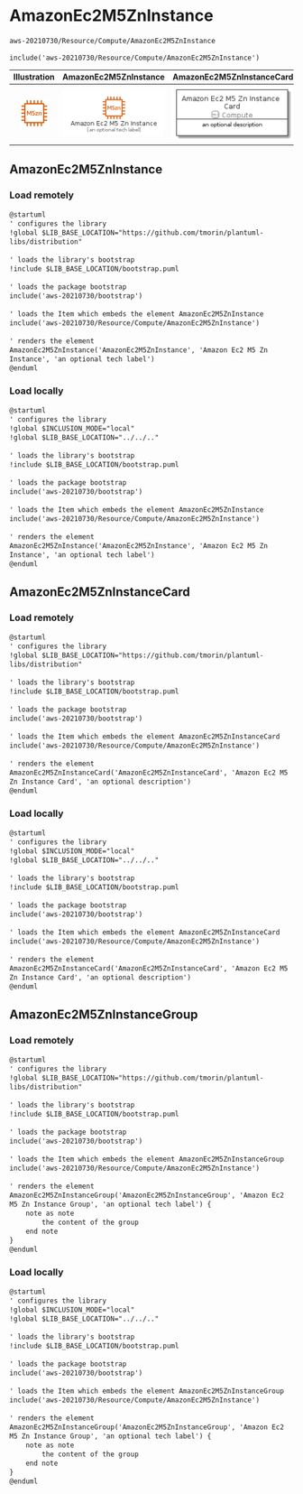 # AmazonEc2M5ZnInstance


```text
aws-20210730/Resource/Compute/AmazonEc2M5ZnInstance
```

```text
include('aws-20210730/Resource/Compute/AmazonEc2M5ZnInstance')
```



| Illustration | AmazonEc2M5ZnInstance | AmazonEc2M5ZnInstanceCard | AmazonEc2M5ZnInstanceGroup |
| :---: | :---: | :---: | :---: |
| ![illustration for Illustration](../../../aws-20210730/Resource/Compute/AmazonEc2M5ZnInstance.png) | ![illustration for AmazonEc2M5ZnInstance](../../../aws-20210730/Resource/Compute/AmazonEc2M5ZnInstance.Local.png) | ![illustration for AmazonEc2M5ZnInstanceCard](../../../aws-20210730/Resource/Compute/AmazonEc2M5ZnInstanceCard.Local.png) | ![illustration for AmazonEc2M5ZnInstanceGroup](../../../aws-20210730/Resource/Compute/AmazonEc2M5ZnInstanceGroup.Local.png) |




## AmazonEc2M5ZnInstance

### Load remotely
```plantuml
@startuml
' configures the library
!global $LIB_BASE_LOCATION="https://github.com/tmorin/plantuml-libs/distribution"

' loads the library's bootstrap
!include $LIB_BASE_LOCATION/bootstrap.puml

' loads the package bootstrap
include('aws-20210730/bootstrap')

' loads the Item which embeds the element AmazonEc2M5ZnInstance
include('aws-20210730/Resource/Compute/AmazonEc2M5ZnInstance')

' renders the element
AmazonEc2M5ZnInstance('AmazonEc2M5ZnInstance', 'Amazon Ec2 M5 Zn Instance', 'an optional tech label')
@enduml
```

### Load locally
```plantuml
@startuml
' configures the library
!global $INCLUSION_MODE="local"
!global $LIB_BASE_LOCATION="../../.."

' loads the library's bootstrap
!include $LIB_BASE_LOCATION/bootstrap.puml

' loads the package bootstrap
include('aws-20210730/bootstrap')

' loads the Item which embeds the element AmazonEc2M5ZnInstance
include('aws-20210730/Resource/Compute/AmazonEc2M5ZnInstance')

' renders the element
AmazonEc2M5ZnInstance('AmazonEc2M5ZnInstance', 'Amazon Ec2 M5 Zn Instance', 'an optional tech label')
@enduml
```

## AmazonEc2M5ZnInstanceCard

### Load remotely
```plantuml
@startuml
' configures the library
!global $LIB_BASE_LOCATION="https://github.com/tmorin/plantuml-libs/distribution"

' loads the library's bootstrap
!include $LIB_BASE_LOCATION/bootstrap.puml

' loads the package bootstrap
include('aws-20210730/bootstrap')

' loads the Item which embeds the element AmazonEc2M5ZnInstanceCard
include('aws-20210730/Resource/Compute/AmazonEc2M5ZnInstance')

' renders the element
AmazonEc2M5ZnInstanceCard('AmazonEc2M5ZnInstanceCard', 'Amazon Ec2 M5 Zn Instance Card', 'an optional description')
@enduml
```

### Load locally
```plantuml
@startuml
' configures the library
!global $INCLUSION_MODE="local"
!global $LIB_BASE_LOCATION="../../.."

' loads the library's bootstrap
!include $LIB_BASE_LOCATION/bootstrap.puml

' loads the package bootstrap
include('aws-20210730/bootstrap')

' loads the Item which embeds the element AmazonEc2M5ZnInstanceCard
include('aws-20210730/Resource/Compute/AmazonEc2M5ZnInstance')

' renders the element
AmazonEc2M5ZnInstanceCard('AmazonEc2M5ZnInstanceCard', 'Amazon Ec2 M5 Zn Instance Card', 'an optional description')
@enduml
```

## AmazonEc2M5ZnInstanceGroup

### Load remotely
```plantuml
@startuml
' configures the library
!global $LIB_BASE_LOCATION="https://github.com/tmorin/plantuml-libs/distribution"

' loads the library's bootstrap
!include $LIB_BASE_LOCATION/bootstrap.puml

' loads the package bootstrap
include('aws-20210730/bootstrap')

' loads the Item which embeds the element AmazonEc2M5ZnInstanceGroup
include('aws-20210730/Resource/Compute/AmazonEc2M5ZnInstance')

' renders the element
AmazonEc2M5ZnInstanceGroup('AmazonEc2M5ZnInstanceGroup', 'Amazon Ec2 M5 Zn Instance Group', 'an optional tech label') {
    note as note
        the content of the group
    end note
}
@enduml
```

### Load locally
```plantuml
@startuml
' configures the library
!global $INCLUSION_MODE="local"
!global $LIB_BASE_LOCATION="../../.."

' loads the library's bootstrap
!include $LIB_BASE_LOCATION/bootstrap.puml

' loads the package bootstrap
include('aws-20210730/bootstrap')

' loads the Item which embeds the element AmazonEc2M5ZnInstanceGroup
include('aws-20210730/Resource/Compute/AmazonEc2M5ZnInstance')

' renders the element
AmazonEc2M5ZnInstanceGroup('AmazonEc2M5ZnInstanceGroup', 'Amazon Ec2 M5 Zn Instance Group', 'an optional tech label') {
    note as note
        the content of the group
    end note
}
@enduml
```

